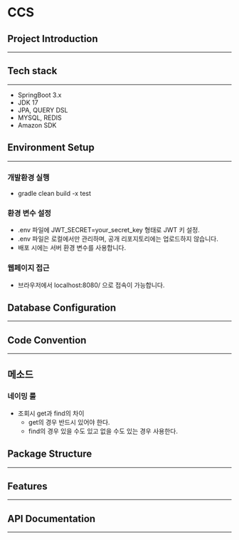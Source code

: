 # CCS

## Project Introduction
<hr>

## Tech stack
<hr>

- SpringBoot  3.x
- JDK 17
- JPA, QUERY DSL
- MYSQL, REDIS
- Amazon SDK

## Environment Setup
<hr>

### 개발환경 실행

- gradle clean build -x test

### 환경 변수 설정 

- .env 파일에 JWT_SECRET=your_secret_key 형태로 JWT 키 설정.
- .env 파일은 로컬에서만 관리하며, 공개 리포지토리에는 업로드하지 않습니다.
- 배포 시에는 서버 환경 변수를 사용합니다.

### 웹페이지 접근 

- 브라우저에서 localhost:8080/ 으로 접속이 가능합니다. 

## Database Configuration
<hr>

## Code Convention
<hr>

## 메소드

### 네이밍 룰

- 조회시 get과 find의 차이 
  - get의 경우 반드시 있어야 한다.
  - find의 경우 있을 수도 있고 없을 수도 있는 경우 사용한다. 

## Package Structure
<hr>

## Features
<hr>

## API Documentation
<hr>

